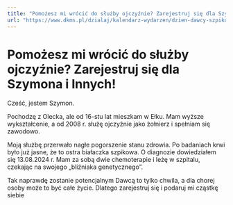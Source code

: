 ```yaml
---
title: "Pomożesz mi wrócić do służby ojczyźnie? Zarejestruj się dla Szymona i Innych!"
url: "https://www.dkms.pl/dzialaj/kalendarz-wydarzen/dzien-dawcy-szpiku-szymon-hala-sportowa-mecz-elk"
---
```


# Pomożesz mi wrócić do służby ojczyźnie? Zarejestruj się dla Szymona i Innych!

Cześć, jestem Szymon. 


Pochodzę z Olecka, ale od 16\-stu lat mieszkam w Ełku. Mam wyższe wykształcenie, a od 2008 r. służę ojczyźnie jako żołnierz i spełniam się zawodowo. 


Moją służbę przerwało nagłe pogorszenie stanu zdrowia. Po badaniach krwi było już jasne, że to ostra białaczka szpikowa. O diagnozie dowiedziałem się 13\.08\.2024 r. Mam za sobą dwie chemoterapie i leżę w szpitalu, czekając na swojego „bliźniaka genetycznego”. 


Tak naprawdę zostanie potencjalnym Dawcą to tylko chwila, a dla chorej osoby może to być całe życie. Dlatego zarejestruj się i podaruj mi cząstkę siebie


